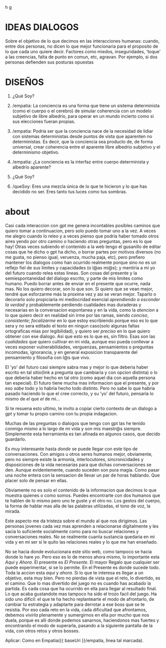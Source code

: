 h g 

# IDEAS DIALOGOS
Sobre el objetivo de lo que decimos en las interacciones humanas: cuando, entre dos personas, no dicen lo que mejor funcionaria para el proposito de lo que cada uno quiere decir. Factores como miedos, inseguridades, 'toque' a las creencias, falta de punto en comun, etc, agravan. Por ejemplo, si dos personas defienden sus posturas opuestas 


# DISEÑOS
1. ¿Qué Soy?
1. /empatia: La conciencia es una forma que tiene un sistema determinista (como el cuerpo o el cerebro) de simular coherencia con un modelo subjetivo de libre albedrío, para operar en un mundo incierto como si sus elecciones fueran propias.

2. /empatia: Podria ser que la conciencia nace de la necesidad de lidiar con sistemas deterministas desde puntos de vista que aparenten no deterministas. Es decir, que la conciencia sea producto de, de forma universal, crear coherencia entre el aparente libre albedrio subjetivo y el determinismo objetivo.

3. /empatia: ¿La conciencia es la interfaz entre cuerpo determinista y albedrío aparente? 

4. ¿Qué Soy?
4. /queSoy: Eres una mezcla única de lo que te hicieron y lo que has decidido no ser. Eres tanto tus luces como tus sombras.

# about
Casi cada interaccion con gpt me genera incontables posibles caminos que quiero tomar a continuacion, pero solo puedo tomar uno a la vez. A veces me alegro cuando lo releo y a veces pienso que podria haber tomado otros aires yendo por otro camino o haciendo otras preguntas, pero es lo que hay!
Otras veces subiendo el contenido a la web tengo el gusanillo de editar cosas que he dicho o gpt ha dicho, o borrar partes por motivos diversos (no me gusta, no pienso igual, veruenza, mucha paja, etc), pero prefiero mantener los dialogos como han ocurrido realmente porque sino no es un reflejo fiel de sus limites y capacidades (o l@as mi@s); y mentiria a mi yo del futuro cuando relea estas lineas. Son cosas del presente y la semiespontaneidad del dialogo escrito, y parte de mis limites como humano. Puedo borrar antes de enviar en el presente que ocurre, nada mas. No los quiero decorar, son lo que son. Si quiero que se vean mejor, tendré que esforzarme más la proxima vez y asi se veran mejor. Taparlo o decorarlo solo propiciaria mi mediocridad esencial *aprendiendo a esconder la verdad* y probablemente perdiendo cualidades mas duraderas y necesarias en la conversacion espontanea y en la vida, como la *atencion* a lo que quiero decir en realidad sin irme por las ramas, siendo *conciso*, *consistente*; *focalizarme* en lo que estoy escribiendo porque eso es lo que sera y no sera editado el texto en ningun caso(solo algunas faltas ortograficas mias por legibilidad), y quiero ser *preciso* en lo que quiero obtener con ese dialogo. Asi que esto es lo que es, sin filtro. Esas son las *cualidades* que quiero cultivar en mi vida, aunque eso pueda conllevar a veces exponer vulnerabilidades, verguenzas, pensamientos o preguntas incomodas, ignorancia, y en general exposicion transparente del pensamiento y filosofia con l@s que vivo.

El 'yo' del futuro casi siempre sabra mas y mejor lo que deberia haber escrito en tal sitio(link a pregunta que cambiaria y con opcion distinta) o lo que deberia haber hecho en tal otro (como aquel dia con aquella persona tan especial). El futuro tiene mucha mas informacion que el presente, y por eso *sabe* todo y lo habria hecho todo distinto. Pero no sabe lo que habria pasado haciendo lo que el cree correcto, y su 'yo' del futuro, pensaria lo mismo de *el* que *el* de mi...  

Si te resuena esto ultimo, te invito a copiar cierto contexto de un dialogo a gpt y tomar tu propio camino con tu propia indagacion.

Muchas de las preguntas o dialogos que tengo con gpt las he tenido conmigo mismo a lo largo de mi vida y son mis maestr@s siempre. Simplemente esta herramienta es tan afinada en algunos casos, que decido guardarlo.

Es muy interesante hasta *donde* se puede llegar con este tipo de conversaciones. Con amigos u otros seres humanos mejor, obviamente, pero no siempre existe la armonia, interlocutores, sincronicidades y disposiciones de la vida necesarias para que dichas conversaciones se den. Aunque evidentemente, cuando suceden son pura magia. Como pasar una noche entera con la sensacion de llevar un par de horas hablando. Que placer solo de pensar en ellas.

Obviamente no es solo el contenido de la informacion que decimos lo que muestra quienes o como somos.  Puedes encontrarte con dos humanos que te hablen de lo mismo pero uno te guste y el otro no. Los gestos del cuerpo, la forma de hablar mas alla de las palabras utilizadas, el tono de voz, la mirada.

Este aspecto me da tristeza sobre el mundo al que nos dirigimos. Las personas jovenes cada vez mas aprenden a relacionarse digitalmente y les sacia lo suficiente socialmente como para no buscar relaciones y conversaciones reales. No se realmente cuanta sustancia quedaria en mi vida y en mi ser si le quito las relaciones reales y lo que me han enseñado.


No se hacia donde evolucionara este sitio web, como tampoco se hacia donde lo hare *yo*. Pero eso es lo de menos ahora mismo, lo importante esta *Aqui* y *Ahora*. El presente es *El Presente*. El mayor Regalo que cualquier ser puede experimentar, si se lo permite. En el Presente es donde sucede todo. Toda la accion esta *aqui* y *ahora*. Si lo que te interesa es llegar a un objetivo, esta muy bien. Pero no pierdas de vista que el reto, lo divertido, es el camino. Que lo mas divertido del juego no es cuando has acabado la partida. Es cada cosa que ha ocurrido en ella para llegar al resultado final. Lo que acaba gustandote mas tampoco ha sido el trozo facil del juego. Ha sido uno dificil: el que te ha hecho replantearte el modo de afrontarlo, de cambiar tu estrategia y adaptarte para derrotar a ese boss que se te resistia.
Por eso cada reto en la vida, cada dificultad que afrontamos, debemos *vivirla* plenamente y sumergirnos en ella por mucho que nos duela, porque es alli donde podemos sanarnos, haciendonos mas fuertes y encontrando el modo de superarla,  pasando a la siguiente pantalla de la vida, con otros retos y otros bosses.







Aplicar: Como en Empatia({{ baseUri }}/empatia, linea tal marcada).